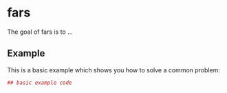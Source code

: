 # fars

The goal of fars is to ...

## Example

This is a basic example which shows you how to solve a common problem:

``` r
## basic example code
```
